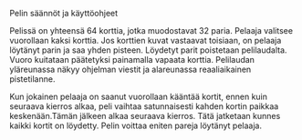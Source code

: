Pelin säännöt ja käyttöohjeet

Pelissä on yhteensä 64 korttia, jotka muodostavat 32 paria. Pelaaja valitsee vuorollaan kaksi korttia. Jos korttien kuvat vastaavat toisiaan, on pelaaja löytänyt parin ja saa yhden pisteen. Löydetyt parit poistetaan pelilaudalta. Vuoro kuitataan päätetyksi painamalla vapaata korttia. Pelilaudan yläreunassa näkyy ohjelman viestit ja alareunassa reaaliaikainen pistetilanne.

Kun jokainen pelaaja on saanut vuorollaan kääntää kortit, ennen kuin seuraava kierros alkaa, peli vaihtaa satunnaisesti kahden kortin paikkaa keskenään.Tämän jälkeen alkaa seuraava kierros. Tätä jatketaan kunnes kaikki kortit on löydetty. Pelin voittaa eniten pareja löytänyt pelaaja.
